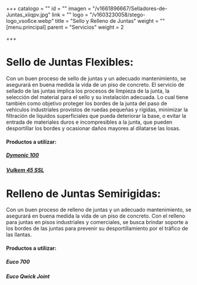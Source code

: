 +++
catalogo = ""
id = ""
imagen = "/v1661896667/Selladores-de-Juntas_xiiqpv.jpg"
link = ""
logo = "/v1603230058/stego-logo_vso6ce.webp"
title = "Sello y Relleno de Juntas"
weight = ""
[menu.principal]
parent = "Servicios"
weight = 2

+++
# **Sello de Juntas Flexibles:**

Con un buen proceso de sello de juntas y un adecuado mantenimiento, se asegurará en buena medida la vida de un piso de concreto. El servicio de sellado de las juntas implica los procesos de limpieza de la junta, la selección del material para el sello y su instalación adecuada. Lo cual tiene también como objetivo proteger los bordes de la junta del paso de vehículos industriales provistos de ruedas pequeñas y rígidas, minimizar la filtración de líquidos superficiales que pueda deteriorar la base, o evitar la entrada de materiales duros e incompresibles a la junta, que pueden desportillar los bordes y ocasionar daños mayores al dilatarse las losas.

#### Productos a utilizar:

##### [Dymonic 100](https://www.nvtconstruccion.com/productos/sellos-de-poliuretano/ "Dymonic 100")

##### [Vulkem 45 SSL](https://www.nvtconstruccion.com/productos/sellos-de-poliuretano/ "Vulkem 45 SSL")

# **Relleno de Juntas Semirigidas:**

Con un buen proceso de relleno de juntas y un adecuado mantenimiento, se asegurará en buena medida la vida de un piso de concreto. Con el relleno para juntas en pisos industriales y comerciales, se busca brindar soporte a los bordes de las juntas para prevenir su desportillamiento por el tráfico de las llantas.

#### Productos a utilizar:

##### Euco 700

##### Euco Qwick Joint